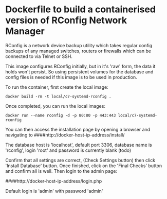 # Dockerfile to build a containerised version of RConfig Network Manager

RConfig is a network device backup utility which takes regular config backups of any 
managed switches, routers or firewalls which can be connected to via Telnet or SSH.

This image configures RConfig initially, but in it's 'raw' form, the data it holds
won't persist. So using persistent volumes for the database and config files is needed
if this image is to be used in production.

To run the container, first create the local image:

```
docker build -rm -t local/c7-systemd-rconfig .
```

Once completed, you can run the local images:

```
docker run --name rconfig -d -p 80:80 -p 443:443 local/c7-systemd-rconfig
```

You can then access the installation page by opening a browser and navigating to ####http://docker-host-ip-address/install/

The database host is 'localhost', default port 3306, database name is 'rconfig', login 'root' and password is currently blank (todo)

Confirm that all settings are correct, (Check Settings button) then click 'Install Database' button. Once finished, click on the
'Final Checks' button and confirm all is well. Then login to the admin page: 

####http://docker-host-ip-address/login.php

Default login is 'admin' with password 'admin'
